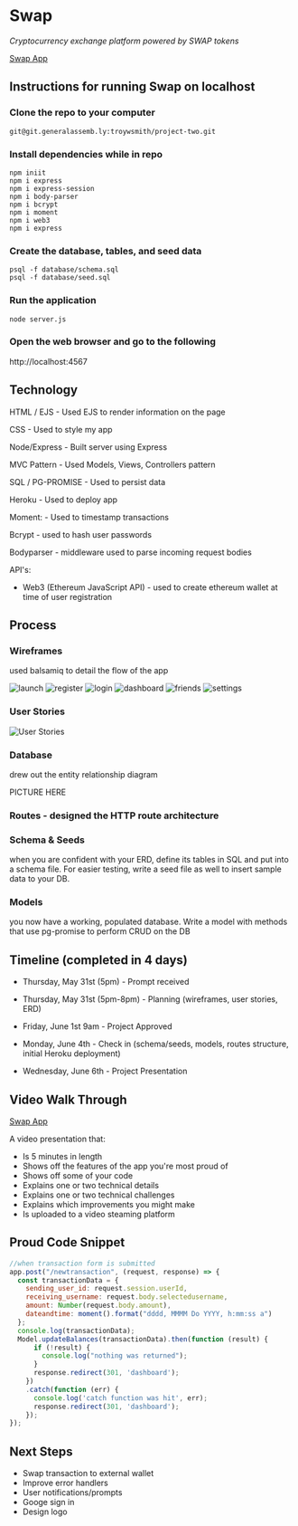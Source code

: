 # Swap
*Cryptocurrency exchange platform powered by SWAP tokens*

[Swap App](https://swaptokens.herokuapp.com/)

## Instructions for running Swap on localhost

### Clone the repo to your computer
```
git@git.generalassemb.ly:troywsmith/project-two.git
```

### Install dependencies while in repo

```
npm iniit
npm i express
npm i express-session
npm i body-parser
npm i bcrypt
npm i moment
npm i web3
npm i express
```

### Create the database, tables, and seed data
```
psql -f database/schema.sql
psql -f database/seed.sql
```

### Run the application
```
node server.js
```

### Open the web browser and go to the following

http://localhost:4567


## Technology
HTML / EJS - Used EJS to render information on the page

CSS - Used to style my app

Node/Express - Built server using Express

MVC Pattern - Used Models, Views, Controllers pattern

SQL / PG-PROMISE - Used to persist data

Heroku - Used to deploy app

Moment: - Used to timestamp transactions

Bcrypt - used to hash user passwords

Bodyparser - middleware used to parse incoming request bodies

API's:
- Web3 (Ethereum JavaScript API) - used to create ethereum wallet at time of user registration

## Process

### Wireframes
used balsamiq to detail the flow of the app 

![launch](/images/launchpage.png)
![register](/images/registerpage.png)
![login](/images/signin.png)
![dashboard](/images/dashboardpage.png)
![friends](/images/friendspage.png)
![settings](/images/settingspage.png)

### User Stories

![User Stories](/images/userstories.png)

### Database
drew out the entity relationship diagram

PICTURE HERE

### Routes - designed the HTTP route architecture

### Schema & Seeds
when you are confident with your ERD, define its tables in SQL and put into a schema file. For easier testing, write a seed file as well to insert sample data to your DB.

### Models
you now have a working, populated database. Write a model with methods that use pg-promise to perform CRUD on the DB

## Timeline (completed in 4 days)
- Thursday, May 31st (5pm) - Prompt received

- Thursday, May 31st (5pm-8pm) - Planning (wireframes, user stories, ERD)

- Friday, June 1st 9am - Project Approved

- Monday, June 4th - Check in (schema/seeds, models, routes structure, initial Heroku deployment)

- Wednesday, June 6th - Project Presentation


## Video Walk Through

[Swap App](https://swaptokens.herokuapp.com/)

A video presentation that:
- Is 5 minutes in length
- Shows off the features of the app you're most proud of
- Shows off some of your code
- Explains one or two technical details
- Explains one or two technical challenges
- Explains which improvements you might make
- Is uploaded to a video steaming platform


## Proud Code Snippet

```javascript
//when transaction form is submitted
app.post("/newtransaction", (request, response) => {
  const transactionData = {
    sending_user_id: request.session.userId,
    receiving_username: request.body.selectedusername,
    amount: Number(request.body.amount),
    dateandtime: moment().format("dddd, MMMM Do YYYY, h:mm:ss a")
  };
  console.log(transactionData);
  Model.updateBalances(transactionData).then(function (result) {
      if (!result) {
        console.log("nothing was returned");
      }
      response.redirect(301, 'dashboard');
    })
    .catch(function (err) {
      console.log('catch function was hit', err);
      response.redirect(301, 'dashboard');
    });
});
```

## Next Steps
- Swap transaction to external wallet
- Improve error handlers
- User notifications/prompts
- Googe sign in
- Design logo
